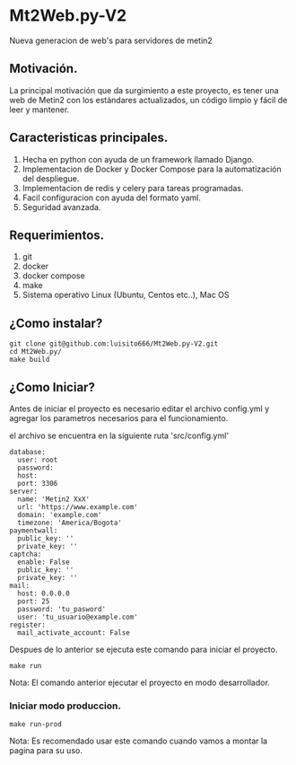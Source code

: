 # Mt2Web.py-V2

Nueva generacion de web's para servidores de metin2

## Motivación.

La principal motivación que da surgimiento a este proyecto, es tener una web de Metin2 con los estándares actualizados, un código limpio y fácil de leer y mantener.

## Caracteristicas principales.

1. Hecha en python con ayuda de un framework llamado Django.
2. Implementacion de Docker y Docker Compose para la automatización del despliegue.
3. Implementacion de redis y celery para tareas programadas.
4. Facil configuracion con ayuda del formato yaml.
5. Seguridad avanzada.

## Requerimientos.

1. git
2. docker
3. docker compose
4. make
5. Sistema operativo Linux (Ubuntu, Centos etc..), Mac OS

## ¿Como instalar?

```
git clone git@github.com:luisito666/Mt2Web.py-V2.git
cd Mt2Web.py/
make build
```

## ¿Como Iniciar?

Antes de iniciar el proyecto es necesario editar el archivo config.yml y agregar los parametros necesarios para el funcionamiento.

el archivo se encuentra en la siguiente ruta 'src/config.yml'

```
database:
  user: root
  password: 
  host: 
  port: 3306
server:
  name: 'Metin2 XxX'
  url: 'https://www.example.com'
  domain: 'example.com'
  timezone: 'America/Bogota'
paymentwall:
  public_key: ''
  private_key: ''
captcha:
  enable: False
  public_key: ''
  private_key: ''
mail:
  host: 0.0.0.0
  port: 25
  password: 'tu_pasword'
  user: 'tu_usuario@example.com'
register:
  mail_activate_account: False
```

Despues de lo anterior se ejecuta este comando para iniciar el proyecto.

```
make run
```

Nota: El comando anterior ejecutar el proyecto en modo desarrollador.

### Iniciar modo produccion.

```
make run-prod
```

Nota: Es recomendado usar este comando cuando vamos a montar la pagina para su uso.


